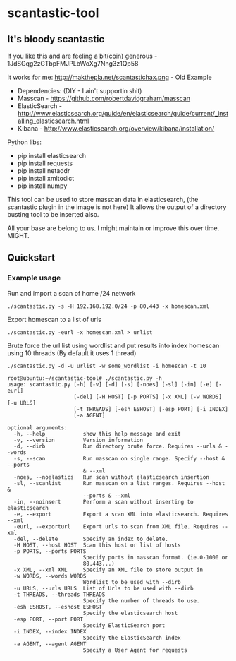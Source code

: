 # scantastic-tool

## It's bloody scantastic

If you like this and are feeling a bit(coin) generous - 1JdSGqg2zGTbpFMJPLbWoXg7Nng3z1Qp58

It works for me: http://makthepla.net/scantastichax.png - Old Example

 - Dependencies: (DIY - I ain't supportin shit)
 - Masscan - https://github.com/robertdavidgraham/masscan
 - ElasticSearch - http://www.elasticsearch.org/guide/en/elasticsearch/guide/current/_installing_elasticsearch.html
 - Kibana - http://www.elasticsearch.org/overview/kibana/installation/

Python libs:

 - pip install elasticsearch
 - pip install requests
 - pip install netaddr
 - pip install xmltodict
 - pip install numpy

This tool can be used to store masscan data in elasticsearch, 
(the scantastic plugin in the image is not here)
It allows the output of a directory busting tool to be inserted also. 

All your base are belong to us. I might maintain or improve this over time. MIGHT.

## Quickstart

### Example usage

Run and import a scan of home /24 network

```
./scantastic.py -s -H 192.168.192.0/24 -p 80,443 -x homescan.xml
```

Export homescan to a list of urls

```
./scantastic.py -eurl -x homescan.xml > urlist
```

Brute force the url list using wordlist and put results into index homescan
using 10 threads (By default it uses 1 thread)

```
./scantastic.py -d -u urlist -w some_wordlist -i homescan -t 10
```

```
root@ubuntu:~/scantastic-tool# ./scantastic.py -h
usage: scantastic.py [-h] [-v] [-d] [-s] [-noes] [-sl] [-in] [-e] [-eurl]
                     [-del] [-H HOST] [-p PORTS] [-x XML] [-w WORDS] [-u URLS]
                     [-t THREADS] [-esh ESHOST] [-esp PORT] [-i INDEX]
                     [-a AGENT]

optional arguments:
  -h, --help            show this help message and exit
  -v, --version         Version information
  -d, --dirb            Run directory brute force. Requires --urls & --words
  -s, --scan            Run masscan on single range. Specify --host & --ports
                        & --xml
  -noes, --noelastics   Run scan without elasticsearch insertion
  -sl, --scanlist       Run masscan on a list ranges. Requires --host &
                        --ports & --xml
  -in, --noinsert       Perform a scan without inserting to elasticsearch
  -e, --export          Export a scan XML into elasticsearch. Requires --xml
  -eurl, --exporturl    Export urls to scan from XML file. Requires --xml
  -del, --delete        Specify an index to delete.
  -H HOST, --host HOST  Scan this host or list of hosts
  -p PORTS, --ports PORTS
                        Specify ports in masscan format. (ie.0-1000 or
                        80,443...)
  -x XML, --xml XML     Specify an XML file to store output in
  -w WORDS, --words WORDS
                        Wordlist to be used with --dirb
  -u URLS, --urls URLS  List of Urls to be used with --dirb
  -t THREADS, --threads THREADS
                        Specify the number of threads to use.
  -esh ESHOST, --eshost ESHOST
                        Specify the elasticsearch host
  -esp PORT, --port PORT
                        Specify ElasticSearch port
  -i INDEX, --index INDEX
                        Specify the ElasticSearch index
  -a AGENT, --agent AGENT
                        Specify a User Agent for requests
```
